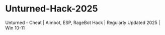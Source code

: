 # Unturned-Hack-2025
Unturned -  Cheat | Aimbot, ESP, RageBot Hack | Regularly Updated 2025 | Win 10-11
